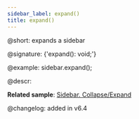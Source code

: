 ```yaml
---
sidebar_label: expand()
title: expand()
---          
```


@short: expands a sidebar

@signature: {'expand(): void;'}

@example:
sidebar.expand();

@descr:

**Related sample**: [Sidebar. Collapse/Expand](https://snippet.dhtmlx.com/ydlltdq6)

@changelog: added in v6.4

[comment]: # (@related: sidebar/work_with_sidebar.md#expanding-and-collapsing-sidebar)
